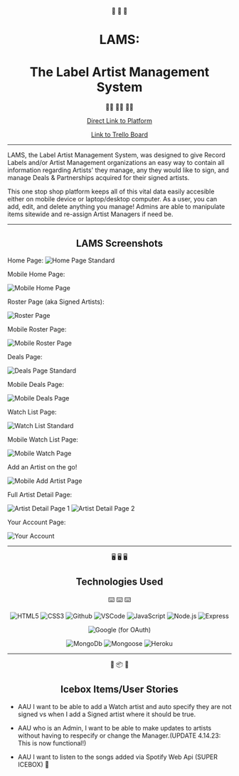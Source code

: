 <div align="center"> 

:microphone:  :sheep:	 :musical_note:
# LAMS: 
# The Label Artist Management System
:man_singer:  :singer:	 :woman_singer:

[Direct Link to Platform](https://lams-proj-2.herokuapp.com/)

[Link to Trello Board](https://trello.com/b/qogY9R0O/eo-ga-project-2-lams)
</div>

-----

LAMS, the Label Artist Management System, was designed to give Record Labels and/or Artist Management organizations an easy way to contain all information regarding Artists' they manage, any they would like to sign, and manage Deals & Partnerships acquired for their signed artists.

This one stop shop platform keeps all of this vital data easily accesible either on mobile device or laptop/desktop computer. As a user, you can add, edit, and delete anything you manage! Admins are able to manipulate items sitewide and re-assign Artist Managers if need be.

------------------

<div align="center">

## LAMS Screenshots

</div>

Home Page:
![Home Page Standard](https://i.imgur.com/0oLgntS.png)

Mobile Home Page:

![Mobile Home Page](https://i.imgur.com/f0lnWTR.png)

Roster Page (aka Signed Artists):

![Roster Page](https://i.imgur.com/XkYPnj2.png)

Mobile Roster Page:

![Mobile Roster Page](https://i.imgur.com/aJXWS8F.png)

Deals Page:

![Deals Page Standard](https://i.imgur.com/mw69lin.png)

Mobile Deals Page:

![Mobile Deals Page](https://i.imgur.com/PuiKLxi.png)

Watch List Page:

![Watch List Standard](https://i.imgur.com/xrrKBzg.png)

Mobile Watch List Page:

![Mobile Watch Page](https://i.imgur.com/ikxz2NA.png)

Add an Artist on the go!

![Mobile Add Artist Page](https://i.imgur.com/iXbQtAd.png)

Full Artist Detail Page:

![Artist Detail Page 1](https://i.imgur.com/dVIGf9v.png)
![Artist Detail Page 2](https://i.imgur.com/I7fYCVe.png)

Your Account Page:

![Your Account](https://i.imgur.com/kplbLU0.png)

----

<div align="center">

:desktop_computer: :desktop_computer: :desktop_computer:
## Technologies Used
:keyboard: :keyboard: :keyboard:


![HTML5](https://img.shields.io/badge/-HTML5-05122A?style=flat&logo=html5)
  ![CSS3](https://img.shields.io/badge/-CSS-05122A?style=flat&logo=css3)
  ![Github](https://img.shields.io/badge/-GitHub-05122A?style=flat&logo=github)
  ![VSCode](https://img.shields.io/badge/-VS_Code-05122A?style=flat&logo=visualstudio)
   ![JavaScript](https://img.shields.io/badge/-JavaScript-05122A?style=flat&logo=javascript)
   ![Node.js](https://img.shields.io/badge/Node.js-339933?style=for-the-badge&logo=nodedotjs&logoColor=white)
   ![Express](https://img.shields.io/badge/Express.js-000000?style=for-the-badge&logo=express&logoColor=white)

![Google](https://img.shields.io/badge/google-4285F4?style=for-the-badge&logo=google&logoColor=white) (for OAuth)

![MongoDb](https://img.shields.io/badge/MongoDB-4EA94B?style=for-the-badge&logo=mongodb&logoColor=white)
![Mongoose](https://avatars.githubusercontent.com/u/7552965?s=400&v=4)
![Heroku](https://img.shields.io/badge/heroku-%23430098.svg?style=for-the-badge&logo=heroku&logoColor=white)

</div>

---------

<div align="center">

:ice_cube: :package: :ice_cube: 
## Icebox Items/User Stories

</div>

- AAU I want to be able to add a Watch artist and auto specify they are not signed vs when I add a Signed artist where it should be true.

- AAU who is an Admin, I want to be able to make updates to artists without having to respecify or change the Manager.(UPDATE 4.14.23: This is now functional!)

- AAU I want to listen to the songs added via Spotify Web Api (SUPER ICEBOX) :cold_face:

